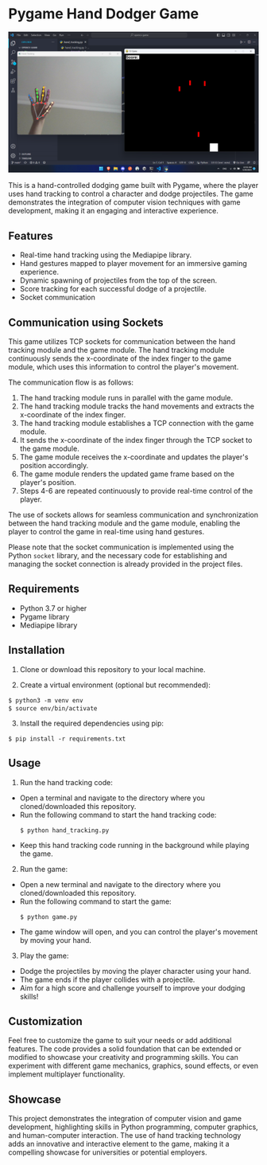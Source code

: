 
# Pygame Hand Dodger Game

![Game Screenshot](screenshot.png)

This is a hand-controlled dodging game built with Pygame, where the player uses hand tracking to control a character and dodge projectiles. The game demonstrates the integration of computer vision techniques with game development, making it an engaging and interactive experience.

## Features

- Real-time hand tracking using the Mediapipe library.
- Hand gestures mapped to player movement for an immersive gaming experience.
- Dynamic spawning of projectiles from the top of the screen.
- Score tracking for each successful dodge of a projectile.
- Socket communication

## Communication using Sockets

This game utilizes TCP sockets for communication between the hand tracking module and the game module. The hand tracking module continuously sends the x-coordinate of the index finger to the game module, which uses this information to control the player's movement.

The communication flow is as follows:

1. The hand tracking module runs in parallel with the game module.
2. The hand tracking module tracks the hand movements and extracts the x-coordinate of the index finger.
3. The hand tracking module establishes a TCP connection with the game module.
4. It sends the x-coordinate of the index finger through the TCP socket to the game module.
5. The game module receives the x-coordinate and updates the player's position accordingly.
6. The game module renders the updated game frame based on the player's position.
7. Steps 4-6 are repeated continuously to provide real-time control of the player.

The use of sockets allows for seamless communication and synchronization between the hand tracking module and the game module, enabling the player to control the game in real-time using hand gestures.

Please note that the socket communication is implemented using the Python `socket` library, and the necessary code for establishing and managing the socket connection is already provided in the project files.

## Requirements

- Python 3.7 or higher
- Pygame library
- Mediapipe library

## Installation

1. Clone or download this repository to your local machine.

2. Create a virtual environment (optional but recommended):

```
$ python3 -m venv env
$ source env/bin/activate
```
3. Install the required dependencies using pip:
```
$ pip install -r requirements.txt
```


## Usage

1. Run the hand tracking code:
- Open a terminal and navigate to the directory where you cloned/downloaded this repository.
- Run the following command to start the hand tracking code:
  ```
  $ python hand_tracking.py
  ```
- Keep this hand tracking code running in the background while playing the game.

2. Run the game:
- Open a new terminal and navigate to the directory where you cloned/downloaded this repository.
- Run the following command to start the game:
  ```
  $ python game.py
  ```
- The game window will open, and you can control the player's movement by moving your hand.

3. Play the game:
- Dodge the projectiles by moving the player character using your hand.
- The game ends if the player collides with a projectile.
- Aim for a high score and challenge yourself to improve your dodging skills!

## Customization

Feel free to customize the game to suit your needs or add additional features. The code provides a solid foundation that can be extended or modified to showcase your creativity and programming skills. You can experiment with different game mechanics, graphics, sound effects, or even implement multiplayer functionality.

## Showcase

This project demonstrates the integration of computer vision and game development, highlighting skills in Python programming, computer graphics, and human-computer interaction. The use of hand tracking technology adds an innovative and interactive element to the game, making it a compelling showcase for universities or potential employers.
